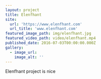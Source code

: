 ```yaml
---
layout: project
title: Elenfhant
site:
  url: 'https://www.elenfhant.com'
  url_title: 'www.elenfhant.com'
featured_image_path: img/elenfhant.jpg
featured_video_path: video/elenfhant.mp4
published_date: 2016-07-03T00:00:00.000Z
gallery:
  - image_url:
    image_alt: ''
---
```



Elenfhant project is nice